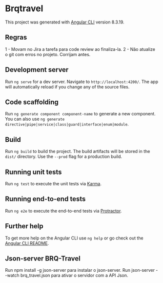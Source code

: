 # Brqtravel

This project was generated with [Angular CLI](https://github.com/angular/angular-cli) version 8.3.19.

## Regras 
1 - Movam no Jira a tarefa para code review ao finaliza-la.
2 - Não atualize o git com erros no projeto. Corrijam antes.


## Development server

Run `ng serve` for a dev server. Navigate to `http://localhost:4200/`. The app will automatically reload if you change any of the source files.

## Code scaffolding

Run `ng generate component component-name` to generate a new component. You can also use `ng generate directive|pipe|service|class|guard|interface|enum|module`.

## Build

Run `ng build` to build the project. The build artifacts will be stored in the `dist/` directory. Use the `--prod` flag for a production build.

## Running unit tests

Run `ng test` to execute the unit tests via [Karma](https://karma-runner.github.io).

## Running end-to-end tests

Run `ng e2e` to execute the end-to-end tests via [Protractor](http://www.protractortest.org/).

## Further help

To get more help on the Angular CLI use `ng help` or go check out the [Angular CLI README](https://github.com/angular/angular-cli/blob/master/README.md).

## Json-server BRQ-Travel

Run npm install -g json-server para instalar o json-server.
Run json-server --watch brq_travel.json para ativar o servidor com a API Json.


